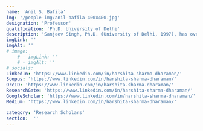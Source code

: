```yaml
---
name: 'Anil S. Bafila'
img: '/people-img/anil-bafila-400x400.jpg'
designation: 'Professor'
qualification: 'Ph.D. University of Delhi'
description: 'Sanjeev Singh, Ph.D. (University of Delhi, 1997), has over 20 years of experience teaching M.Sc. Informatics and specializes in networks, security, and communication technologies, with 70+ research publications.'
imgLink: ''
imgAlt: ''
# image: 
    # - imgLink: ''
    # - imgAlt: ''
# socials: 
LinkedIn: 'https://www.linkedin.com/in/harshita-sharma-dharaman/'
Scopus: 'https://www.linkedin.com/in/harshita-sharma-dharaman/'
OrcID: 'https://www.linkedin.com/in/harshita-sharma-dharaman/'
ResearchGate: 'https://www.linkedin.com/in/harshita-sharma-dharaman/'
GoogleScholar: 'https://www.linkedin.com/in/harshita-sharma-dharaman/'
Medium: 'https://www.linkedin.com/in/harshita-sharma-dharaman/'

category: 'Research Scholars'
section:  ''
---
```

 
 <!-- {personel.compiledContent()} -->
 <!-- [//]: This area contains content to be added in the document as md/html -->